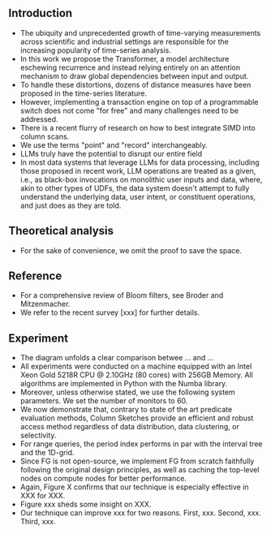 
## Introduction
- The ubiquity and unprecedented growth of time-varying measurements across scientific and industrial settings are responsible for the increasing popularity of time-series analysis.
- In this work we propose the Transformer, a model architecture eschewing recurrence and instead relying entirely on an attention mechanism to draw global dependencies between input and output.
- To handle these distortions, dozens of distance measures have been proposed in the time-series literature.
- However, implementing a transaction engine on top of a programmable switch does not come "for free" and many challenges need to be addressed.
- There is a recent flurry of research on how to best integrate SIMD into column scans.
- We use the terms "point" and "record" interchangeably.
- LLMs truly have the potential to disrupt our entire field
- In most data systems that leverage LLMs for data processing, including those proposed in recent work, LLM operations are treated as a given, i.e., as black-box invocations on monolithic user inputs and data, where, akin to other types of UDFs, the data system doesn't attempt to fully understand the underlying data, user intent, or constituent operations, and just does as they are told.

## Theoretical analysis 
- For the sake of convenience, we omit the proof to save the space.

## Reference
- For a comprehensive review of Bloom filters, see Broder and Mitzenmacher.
- We refer to the recent survey [xxx] for further details.

## Experiment
- The diagram unfolds a clear comparison betwee ... and ...
- All experiments were conducted on a machine equipped with an Intel Xeon Gold 5218R CPU @ 2.10GHz (80 cores) with 256GB Memory. All algorithms are implemented in Python with the Numba library.
- Moreover, unless otherwise stated, we use the following system parameters. We set the number of monitors to 60.
- We now demonstrate that, contrary to state of the art predicate evaluation methods, Column Sketches provide an efficient and robust access method regardless of data distribution, data clustering, or selectivity.
- For range queries, the period index performs in par with the interval tree and the 1D-grid.
- Since FG is not open-source, we implement FG from scratch faithfully following the original design principles, as well as caching the top-level nodes on compute nodes for better performance.
- Again, Figure X confirms that our technique is especially effective in XXX for XXX.
- Figure xxx sheds some insight on XXX.
- Our technique can improve xxx for two reasons. First, xxx. Second, xxx. Third, xxx.
